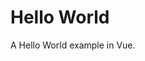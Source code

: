 # Hello World

A Hello World example in Vue.
<vuep template="#example"></vuep>

<script v-pre type="text/x-template" id="example">
  <template>
    <div>Hello {{ name }}!</div>
  </template>

  <script>
    module.exports = {
      data: function () {
        return { name: 'Peter' }
      }
    }
  </script>
</script>